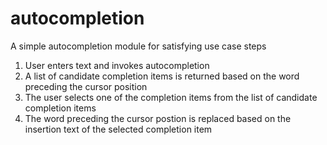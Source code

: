 # autocompletion

A simple autocompletion module for satisfying use case steps
<ol> 
  <li>User enters text and invokes autocompletion</li>
  <li>A list of candidate completion items is returned based on the word preceding the cursor position</li> 
  <li>The user selects one of the completion items from the list of candidate completion items</li>
  <li>The word preceding the cursor postion is replaced based on the insertion text of the selected completion item</li>
</ol> 
